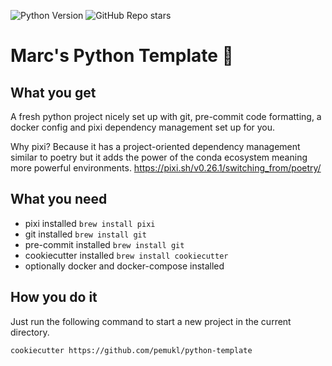 ![Python Version](https://img.shields.io/badge/python-3.11-blue)
![GitHub Repo stars](https://img.shields.io/github/stars/pemukl/python-template?style=social)

# Marc's Python Template 🐍

## What you get

A fresh python project nicely set up with git, pre-commit code formatting, a docker config and pixi dependency management set up for you.

Why pixi? Because it has a project-oriented dependency management similar to poetry but it adds the power of the conda ecosystem meaning more powerful environments. https://pixi.sh/v0.26.1/switching_from/poetry/

## What you need

- pixi installed
  `brew install pixi`
- git installed
  `brew install git`
- pre-commit installed
  `brew install git`
- cookiecutter installed
  `brew install cookiecutter`
- optionally docker and docker-compose installed

## How you do it

Just run the following command to start a new project in the current directory.

    cookiecutter https://github.com/pemukl/python-template
